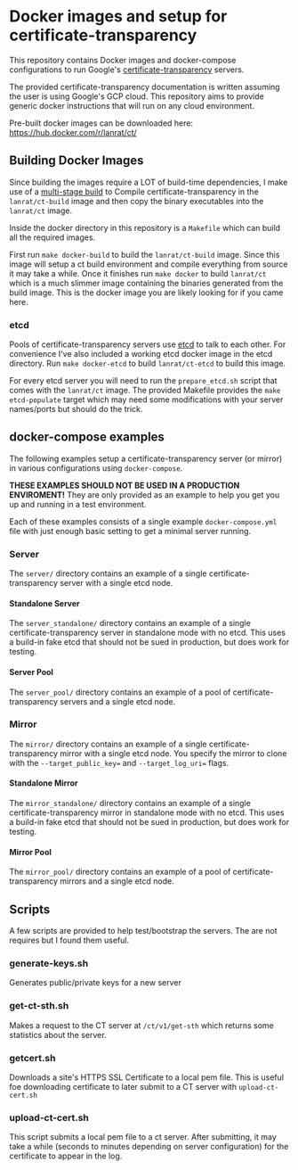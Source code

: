 
# Docker images and setup for certificate-transparency

This repository contains Docker images and docker-compose configurations to run Google's [certificate-transparency](https://github.com/google/certificate-transparency) servers.

The provided certificate-transparency documentation is written assuming the user is using Google's GCP cloud. This repository aims to provide generic docker instructions that will run on any cloud environment.

Pre-built docker images can be downloaded here: https://hub.docker.com/r/lanrat/ct/


## Building Docker Images

Since building the images require a LOT of build-time dependencies, I make use of a [multi-stage build](https://docs.docker.com/develop/develop-images/multistage-build/) to Compile certificate-transparency in the `lanrat/ct-build` image and then copy the binary executables into the `lanrat/ct` image.

Inside the docker directory in this repository is a `Makefile` which can build all the required images.

First run `make docker-build` to build the `lanrat/ct-build` image. Since this image will setup a ct build environment and compile everything from source it may take a while. Once it finishes run `make docker` to build `lanrat/ct` which is a much slimmer image containing the binaries generated from the build image. This is the docker image you are likely looking for if you came here.

### etcd

Pools of certificate-transparency servers use [etcd](https://github.com/coreos/etcd) to talk to each other. For convenience I've also included a working etcd docker image in the etcd directory. Run `make docker-etcd` to build `lanrat/ct-etcd` to build this image.

For every etcd server you will need to run the `prepare_etcd.sh` script that comes with the `lanrat/ct` image. The provided Makefile provides the `make etcd-populate` target which may need some modifications with your server names/ports but should do the trick.


## docker-compose examples

The following examples setup a certificate-transparency server (or mirror) in various configurations using `docker-compose`. 
 
 **THESE EXAMPLES SHOULD NOT BE USED IN A PRODUCTION ENVIROMENT!** They are only provided as an example to help you get you up and running in a test environment.

Each of these examples consists of a single example `docker-compose.yml` file with just enough basic setting to get a minimal server running.


### Server

The `server/` directory contains an example of a single certificate-transparency server with a single etcd node.


#### Standalone Server

The `server_standalone/` directory contains an example of a single certificate-transparency server in standalone mode with no etcd.
This uses a build-in fake etcd that should not be sued in production, but does work for testing.


#### Server Pool

The `server_pool/` directory contains an example of a pool of certificate-transparency servers and a single etcd node.


### Mirror

The `mirror/` directory contains an example of a single certificate-transparency mirror with a single etcd node.
You specify the mirror to clone with the `--target_public_key=` and `--target_log_uri=` flags.


#### Standalone Mirror

The `mirror_standalone/` directory contains an example of a single certificate-transparency mirror in standalone mode with no etcd.
This uses a build-in fake etcd that should not be sued in production, but does work for testing.


#### Mirror Pool

The `mirror_pool/` directory contains an example of a pool of certificate-transparency mirrors and a single etcd node.


## Scripts

A few scripts are provided to help test/bootstrap the servers. The are not requires but I found them useful.


### generate-keys.sh

Generates public/private keys for a new server


### get-ct-sth.sh

Makes a request to the CT server at `/ct/v1/get-sth` which returns some statistics about the server.


### getcert.sh

Downloads a site's HTTPS SSL Certificate to a local pem file. This is useful foe downloading certificate to later submit to a CT server with `upload-ct-cert.sh`


### upload-ct-cert.sh

This script submits a local pem file to a ct server. After submitting, it may take a while (seconds to minutes depending on server configuration) for the certificate to appear in the log.

